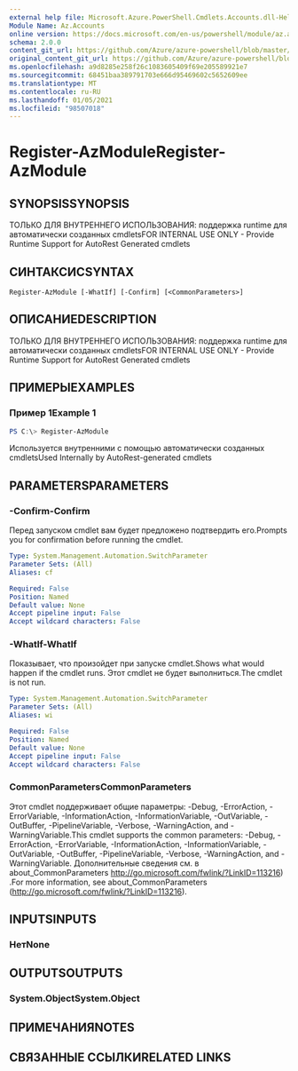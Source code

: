 ```yaml
---
external help file: Microsoft.Azure.PowerShell.Cmdlets.Accounts.dll-Help.xml
Module Name: Az.Accounts
online version: https://docs.microsoft.com/en-us/powershell/module/az.accounts/register-azmodule
schema: 2.0.0
content_git_url: https://github.com/Azure/azure-powershell/blob/master/src/Accounts/Accounts/help/Register-AzModule.md
original_content_git_url: https://github.com/Azure/azure-powershell/blob/master/src/Accounts/Accounts/help/Register-AzModule.md
ms.openlocfilehash: a9d8285e258f26c1083605409f69e205589921e7
ms.sourcegitcommit: 68451baa389791703e666d95469602c5652609ee
ms.translationtype: MT
ms.contentlocale: ru-RU
ms.lasthandoff: 01/05/2021
ms.locfileid: "98507018"
---
```

# <span data-ttu-id="52d43-101">Register-AzModule</span><span class="sxs-lookup"><span data-stu-id="52d43-101">Register-AzModule</span></span>

## <span data-ttu-id="52d43-102">SYNOPSIS</span><span class="sxs-lookup"><span data-stu-id="52d43-102">SYNOPSIS</span></span>
<span data-ttu-id="52d43-103">ТОЛЬКО ДЛЯ ВНУТРЕННЕГО ИСПОЛЬЗОВАНИЯ: поддержка runtime для автоматически созданных cmdlets</span><span class="sxs-lookup"><span data-stu-id="52d43-103">FOR INTERNAL USE ONLY - Provide Runtime Support for AutoRest Generated cmdlets</span></span>

## <span data-ttu-id="52d43-104">СИНТАКСИС</span><span class="sxs-lookup"><span data-stu-id="52d43-104">SYNTAX</span></span>

```
Register-AzModule [-WhatIf] [-Confirm] [<CommonParameters>]
```

## <span data-ttu-id="52d43-105">ОПИСАНИЕ</span><span class="sxs-lookup"><span data-stu-id="52d43-105">DESCRIPTION</span></span>
<span data-ttu-id="52d43-106">ТОЛЬКО ДЛЯ ВНУТРЕННЕГО ИСПОЛЬЗОВАНИЯ: поддержка runtime для автоматически созданных cmdlets</span><span class="sxs-lookup"><span data-stu-id="52d43-106">FOR INTERNAL USE ONLY - Provide Runtime Support for AutoRest Generated cmdlets</span></span>

## <span data-ttu-id="52d43-107">ПРИМЕРЫ</span><span class="sxs-lookup"><span data-stu-id="52d43-107">EXAMPLES</span></span>

### <span data-ttu-id="52d43-108">Пример 1</span><span class="sxs-lookup"><span data-stu-id="52d43-108">Example 1</span></span>
```powershell
PS C:\> Register-AzModule
```

<span data-ttu-id="52d43-109">Используется внутренними с помощью автоматически созданных cmdlets</span><span class="sxs-lookup"><span data-stu-id="52d43-109">Used Internally by AutoRest-generated cmdlets</span></span>

## <span data-ttu-id="52d43-110">PARAMETERS</span><span class="sxs-lookup"><span data-stu-id="52d43-110">PARAMETERS</span></span>

### <span data-ttu-id="52d43-111">-Confirm</span><span class="sxs-lookup"><span data-stu-id="52d43-111">-Confirm</span></span>
<span data-ttu-id="52d43-112">Перед запуском cmdlet вам будет предложено подтвердить его.</span><span class="sxs-lookup"><span data-stu-id="52d43-112">Prompts you for confirmation before running the cmdlet.</span></span>

```yaml
Type: System.Management.Automation.SwitchParameter
Parameter Sets: (All)
Aliases: cf

Required: False
Position: Named
Default value: None
Accept pipeline input: False
Accept wildcard characters: False
```

### <span data-ttu-id="52d43-113">-WhatIf</span><span class="sxs-lookup"><span data-stu-id="52d43-113">-WhatIf</span></span>
<span data-ttu-id="52d43-114">Показывает, что произойдет при запуске cmdlet.</span><span class="sxs-lookup"><span data-stu-id="52d43-114">Shows what would happen if the cmdlet runs.</span></span> <span data-ttu-id="52d43-115">Этот cmdlet не будет выполниться.</span><span class="sxs-lookup"><span data-stu-id="52d43-115">The cmdlet is not run.</span></span>

```yaml
Type: System.Management.Automation.SwitchParameter
Parameter Sets: (All)
Aliases: wi

Required: False
Position: Named
Default value: None
Accept pipeline input: False
Accept wildcard characters: False
```

### <span data-ttu-id="52d43-116">CommonParameters</span><span class="sxs-lookup"><span data-stu-id="52d43-116">CommonParameters</span></span>
<span data-ttu-id="52d43-117">Этот cmdlet поддерживает общие параметры: -Debug, -ErrorAction, -ErrorVariable, -InformationAction, -InformationVariable, -OutVariable, -OutBuffer, -PipelineVariable, -Verbose, -WarningAction, and -WarningVariable.</span><span class="sxs-lookup"><span data-stu-id="52d43-117">This cmdlet supports the common parameters: -Debug, -ErrorAction, -ErrorVariable, -InformationAction, -InformationVariable, -OutVariable, -OutBuffer, -PipelineVariable, -Verbose, -WarningAction, and -WarningVariable.</span></span> <span data-ttu-id="52d43-118">Дополнительные сведения см. в about_CommonParameters http://go.microsoft.com/fwlink/?LinkID=113216) .</span><span class="sxs-lookup"><span data-stu-id="52d43-118">For more information, see about_CommonParameters (http://go.microsoft.com/fwlink/?LinkID=113216).</span></span>

## <span data-ttu-id="52d43-119">INPUTS</span><span class="sxs-lookup"><span data-stu-id="52d43-119">INPUTS</span></span>

### <span data-ttu-id="52d43-120">Нет</span><span class="sxs-lookup"><span data-stu-id="52d43-120">None</span></span>

## <span data-ttu-id="52d43-121">OUTPUTS</span><span class="sxs-lookup"><span data-stu-id="52d43-121">OUTPUTS</span></span>

### <span data-ttu-id="52d43-122">System.Object</span><span class="sxs-lookup"><span data-stu-id="52d43-122">System.Object</span></span>
## <span data-ttu-id="52d43-123">ПРИМЕЧАНИЯ</span><span class="sxs-lookup"><span data-stu-id="52d43-123">NOTES</span></span>

## <span data-ttu-id="52d43-124">СВЯЗАННЫЕ ССЫЛКИ</span><span class="sxs-lookup"><span data-stu-id="52d43-124">RELATED LINKS</span></span>
